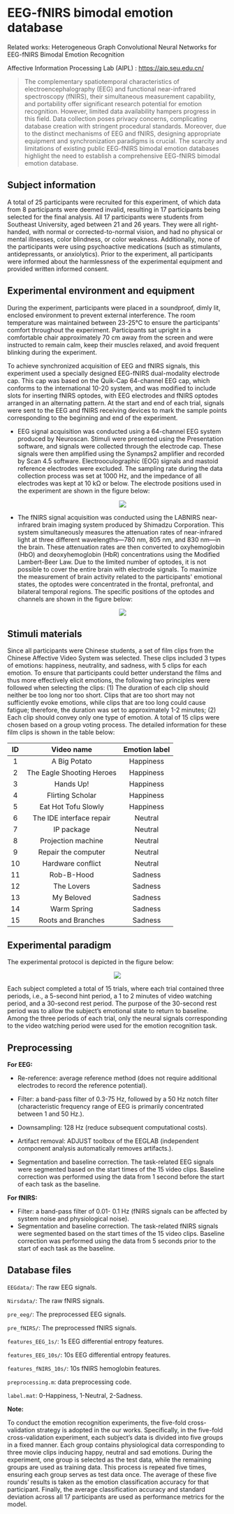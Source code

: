 # EEG-fNIRS bimodal emotion database

Related works: Heterogeneous Graph Convolutional Neural Networks for EEG-fNIRS Bimodal Emotion Recognition

Affective Information Processing Lab (AIPL) : https://aip.seu.edu.cn/
> The complementary spatiotemporal characteristics of electroencephalography (EEG) and functional near-infrared spectroscopy (fNIRS), their simultaneous measurement capability, and portability offer significant research potential for emotion recognition. However, limited data availability hampers progress in this field. Data collection poses privacy concerns, complicating database creation with stringent procedural standards. Moreover, due to the distinct mechanisms of EEG and fNIRS, designing appropriate equipment and synchronization paradigms is crucial. The scarcity and limitations of existing public EEG-fNIRS bimodal emotion databases highlight the need to establish a comprehensive EEG-fNIRS bimodal emotion database.

## Subject information

A total of 25 participants were recruited for this experiment, of which data from 8 participants were deemed invalid, resulting in 17 participants being selected for the final analysis. All 17 participants were students from Southeast University, aged between 21 and 26 years. They were all right-handed, with normal or corrected-to-normal vision, and had no physical or mental illnesses, color blindness, or color weakness. Additionally, none of the participants were using psychoactive medications (such as stimulants, antidepressants, or anxiolytics). Prior to the experiment, all participants were informed about the harmlessness of the experimental equipment and provided written informed consent.

## Experimental environment and equipment

During the experiment, participants were placed in a soundproof, dimly lit, enclosed environment to prevent external interference. The room temperature was maintained between 23-25°C to ensure the participants' comfort throughout the experiment. Participants sat upright in a comfortable chair approximately 70 cm away from the screen and were instructed to remain calm, keep their muscles relaxed, and avoid frequent blinking during the experiment.

To achieve synchronized acquisition of EEG and fNIRS signals, this experiment used a specially designed EEG-fNIRS dual-modality electrode cap. This cap was based on the Quik-Cap 64-channel EEG cap, which conforms to the international 10-20 system, and was modified to include slots for inserting fNIRS optodes, with EEG electrodes and fNIRS optodes arranged in an alternating pattern. At the start and end of each trial, signals were sent to the EEG and fNIRS receiving devices to mark the sample points corresponding to the beginning and end of the experiment.

* EEG signal acquisition was conducted using a 64-channel EEG system produced by Neuroscan. Stimuli were presented using the Presentation software, and signals were collected through the electrode cap. These signals were then amplified using the Synamps2 amplifier and recorded by Scan 4.5 software. Electrooculographic (EOG) signals and mastoid reference electrodes were excluded. The sampling rate during the data collection process was set at 1000 Hz, and the impedance of all electrodes was kept at 10 kΩ or below. The electrode positions used in the experiment are shown in the figure below: 

  <div align=center>
    <img src="https://github.com/TAo-200010/AiplSeu-EEG-fNIRS-emotion/blob/main/eeg_channel.png"/>
  </div>
  
* The fNIRS signal acquisition was conducted using the LABNIRS near-infrared brain imaging system produced by Shimadzu Corporation. This system simultaneously measures the attenuation rates of near-infrared light at three different wavelengths—780 nm, 805 nm, and 830 nm—in the brain. These attenuation rates are then converted to oxyhemoglobin (HbO) and deoxyhemoglobin (HbR) concentrations using the Modified Lambert-Beer Law. Due to the limited number of optodes, it is not possible to cover the entire brain with electrode signals. To maximize the measurement of brain activity related to the participants' emotional states, the optodes were concentrated in the frontal, prefrontal, and bilateral temporal regions. The specific positions of the optodes and channels are shown in the figure below:

  <div align=center>
    <img src="https://github.com/TAo-200010/AiplSeu-EEG-fNIRS-emotion/blob/main/fNIRS_channel.png">
  </div>
  
## Stimuli materials

Since all participants were Chinese students, a set of film clips from the Chinese Affective Video System was selected. These clips included 3 types of emotions: happiness, neutrality, and sadness, with 5 clips for each emotion. To ensure that participants could better understand the films and thus more effectively elicit emotions, the following two principles were followed when selecting the clips: (1) The duration of each clip should neither be too long nor too short. Clips that are too short may not sufficiently evoke emotions, while clips that are too long could cause fatigue; therefore, the duration was set to approximately 1-2 minutes; (2) Each clip should convey only one type of emotion. A total of 15 clips were chosen based on a group voting process. The detailed information for these film clips is shown in the table below:

|  ID  |        Video name         | Emotion label |
| :--: | :-----------------------: | :-----------: |
|  1   |       A Big Potato        |   Happiness   |
|  2   | The Eagle Shooting Heroes |   Happiness   |
|  3   |         Hands Up!         |   Happiness   |
|  4   |     Flirting Scholar      |   Happiness   |
|  5   |    Eat Hot Tofu Slowly    |   Happiness   |
|  6   | The IDE interface repair  |    Neutral    |
|  7   |        IP package         |    Neutral    |
|  8   |    Projection machine     |    Neutral    |
|  9   |    Repair the computer    |    Neutral    |
|  10  |     Hardware conflict     |    Neutral    |
|  11  |        Rob-B-Hood         |    Sadness    |
|  12  |        The Lovers         |    Sadness    |
|  13  |        My Beloved         |    Sadness    |
|  14  |        Warm Spring        |    Sadness    |
|  15  |    Roots and Branches     |    Sadness    |

## Experimental paradigm

The experimental protocol is depicted in the figure below:

<div align=center>
  <img src="https://github.com/TAo-200010/AiplSeu-EEG-fNIRS-emotion/blob/main/experimental%20protocol.png">
</div>
  
Each subject completed a total of 15 trials, where each trial contained three periods, i.e., a 5-second hint period, a 1 to 2 minutes of video watching period, and a 30-second rest period. The purpose of the 30-second rest period was to allow the subject’s emotional state to return to baseline. Among the three periods of each trial, only the neural signals corresponding to the video watching period were used for the emotion recognition task.

## Preprocessing

**For EEG:**

* Re-reference: average reference method (does not require additional electrodes to record the reference potential).
* Filter: a band-pass filter of 0.3-75 Hz, followed by a 50 Hz notch filter (characteristic frequency range of EEG is primarily concentrated between 1 and 50 Hz.).
* Downsampling: 128 Hz (reduce subsequent computational costs).

* Artifact removal: ADJUST toolbox of the EEGLAB (independent component analysis automatically removes artifacts.).
* Segmentation and baseline correction. The task-related EEG signals were segmented based on the start times of the 15 video clips. Baseline correction was performed using the data from 1 second before the start of each task as the baseline.

**For fNIRS:**

* Filter: a band-pass filter of 0.01- 0.1 Hz (fNIRS signals can be affected by system noise and physiological noise).
* Segmentation and baseline correction. The task-related fNIRS signals were segmented based on the start times of the 15 video clips. Baseline correction was performed using the data from 5 seconds prior to the start of each task as the baseline.

## Database files

`EEGdata/`: The raw EEG signals.

`Nirsdata/`: The raw fNIRS signals.

`pre_eeg/`: The preprocessed EEG signals.

`pre_fNIRS/`: The preprocessed fNIRS signals.

`features_EEG_1s/`: 1s EEG differential entropy features.

`features_EEG_10s/`: 10s EEG differential entropy features.

`features_fNIRS_10s/`: 10s fNIRS hemoglobin features.

`preprocessing.m`: data preprocessing code.

`label.mat`: 0-Happiness, 1-Neutral, 2-Sadness.

**Note:** 

To conduct the emotion recognition experiments, the five-fold cross-validation strategy is adopted in the our works. Specifically, in the five-fold cross-validation experiment, each subject’s data is divided into five groups in a fixed manner. Each group contains physiological data corresponding to three movie clips inducing happy, neutral and sad emotions. During the experiment, one group is selected as the test data, while the remaining groups are used as training data. This process is repeated five times, ensuring each group serves as test data once. The average of these five rounds’ results is taken as the emotion classification accuracy for that participant. Finally, the average classification accuracy and standard deviation across all 17 participants are used as performance metrics for the model.
